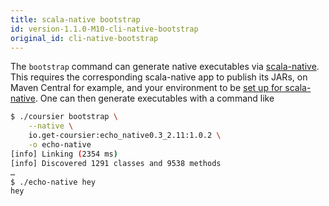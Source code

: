 ```yaml
---
title: scala-native bootstrap
id: version-1.1.0-M10-cli-native-bootstrap
original_id: cli-native-bootstrap
---
```


The `bootstrap` command can generate native executables via [scala-native](http://scala-native.org). This requires the corresponding scala-native app to publish its JARs, on Maven Central for example, and your environment to be [set up for scala-native](http://www.scala-native.org/en/latest/user/setup.html). One can then generate executables with a command like

```bash
$ ./coursier bootstrap \
    --native \
    io.get-coursier:echo_native0.3_2.11:1.0.2 \
    -o echo-native
[info] Linking (2354 ms)
[info] Discovered 1291 classes and 9538 methods
…
$ ./echo-native hey
hey
```

